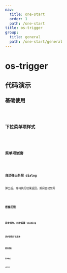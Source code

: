 ```yaml
---
nav:
  title: one-start
  order: 1
  path: /one-start
title: os-trigger
group:
  title: general
  path: /one-start/general
---
```


# os-trigger

## 代码演示

### 基础使用

<code src="../demos/trigger/simple.tsx" />

### 下拉菜单项样式

<code src="../demos/trigger/menu-style.tsx" />

### 菜单项嵌套

<code src="../demos/trigger/in-menu.tsx" />

### 自动弹出外层 dialog

弹出后，等待执行结果返回，期间自动禁用

<code src="../demos/trigger/auto-open.tsx" />

### 嵌套反馈

<code src="../demos/trigger/nesting.tsx" />

### 异步操作，同步设置 loading

<code src="../demos/trigger/async-request.tsx" />

### 异步获取下拉菜单

<code src="../demos/trigger/async-menu.tsx" />

### 提示信息

<code src="../demos/trigger/tooltip.tsx" />

### 简单样式

<code src="../demos/trigger/plain.tsx" />

### 上传文件

<code src="../demos/trigger/upload.tsx" />

<API exports='["TriggerButtonSettings", "TriggerButtonAPI", "TriggerButtonRequests"]' src="../components/trigger/index.tsx"></API>

<API exports='["TriggerDropdownSettings", "TriggerDropdownAPI", "TriggerDropdownRequests"]' src="../components/trigger/index.tsx"></API>
